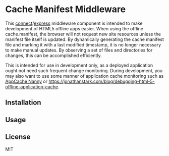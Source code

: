 # Cache Manifest Middleware #

This [connect](https://github.com/senchalabs/connect)/[express](http://expressjs.com/) middleware component is intended to make development of HTML5 offline apps easier.
When using the offline cache.manifest, the browser will not request new site resources unless the manifest file itself is updated.
By dynamically generating the cache manifest file and marking it with a last modified timestamp, it is no longer necessary to make manual updates.
By observing a set of files and directories for changes, this can be accomplished efficiently.

This is intended for use in development only, as a deployed application ought not need such frequent change monitoring.
During development, you may also want to use some manner of application cache monitoring such as [AppCache Nanny](https://github.com/gr2m/appcache-nanny) or <https://jonathanstark.com/blog/debugging-html-5-offline-application-cache>.

## Installation ##

## Usage ##

## License ##

MIT